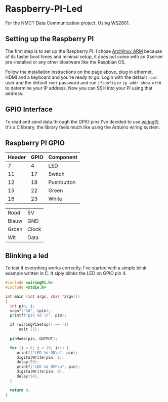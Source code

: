 # Raspberry-PI-Led

For the NMCT Data Communication project. Using WS2801.


## Setting up the Raspberry PI

The first step is to set up the Raspberry PI.
I chose [Archlinux ARM](http://archlinuxarm.org/platforms/armv6/raspberry-pi) because of its faster boot times
and minimal setup, it does not come with an Xserver pre-installed or any other bloatware like the Raspbian OS.

Follow the installation instructions on the page above, plug in ethernet, HDMI and a keyboard and you're ready to go.
Login with the default `root` user and the default `root` password and run `ifconfig` or `ip addr show eth0` to determine
your IP address. Now you can SSH into your PI using that address.


## GPIO Interface

To read and send data through the GPIO pins I've decided to use [wiringPi](http://wiringpi.com/). It's a C library, the library
feels much like using the Arduino wiring system.



## Raspberry PI GPIO


| Header | GPIO | Component |
|-|-|-|
| 7  | 4  | LED        |
| 11 | 17 | Switch     |
| 12 | 18 | Pushbutton |
| 15 | 22 | Green      |
| 16 | 23 | White      |


|||
|-|-|
|Rood  | 5V    |
|Blauw | GND   |
|Groen | Clock |
|Wit   | Data  |


## Blinking a led

To test if everything works correctly, I've started with a simple blink example written in C.
It siply blinks the LED on GPIO pin 4.

```c
#include <wiringPi.h>
#include <stdio.h>

int main (int argc, char *argv[])
{
  int pin, i;
  scanf("%d", &pin);
  printf("pin %d \n", pin);

  if (wiringPiSetup() == -1)
      exit (1);
  
  pinMode(pin, OUTPUT);

  for (i = 0; i < 10; i++) {
     printf("LED %d ON\n", pin);
     digitalWrite(pin, 1);
     delay(50);
     printf("LED %d OFF\n", pin);
     digitalWrite(pin, 0);
     delay(50);
  }

  return 0;
}
```
